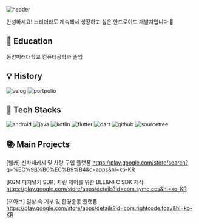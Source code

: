 ![header](https://capsule-render.vercel.app/api?type=rect&color=0:49bf58,100:225c29&text=Hi!&fontColor=ffffff&desc=welcome%20to%20my%20github&textBg=true&descAlign=60&fontAlign=40&fontSize=40)

안녕하세요! 
느리더라도 계속해서 성장하고 싶은 안드로이드 개발자입니다 :wave:

:pencil: Education
---
동양미래대학교 컴퓨터공학과 졸업

:bulb: History
---
![velog](https://img.shields.io/badge/Velog-20C997?style=for-the-badge&logo=velog&logoColor=white&link=https://velog.io/@rhkddud9531/posts)
![portpolio](https://img.shields.io/badge/Notion-000000?style=for-the-badge&logo=notion&logoColor=white&link=https://www.notion.so/kwangyoung/e1f61860d06445998b6c21e0154c7220)

:movie_camera: Tech Stacks
---
![android](https://img.shields.io/badge/Android-3DDC84?style=for-the-badge&logo=android&logoColor=white)
![java](https://img.shields.io/badge/Java-ED8B00?style=for-the-badge&logo=openjdk&logoColor=white)
![kotlin](https://img.shields.io/badge/Kotlin-0095D5?&style=for-the-badge&logo=kotlin&logoColor=white)
![flutter](https://img.shields.io/badge/Flutter-02569B?style=for-the-badge&logo=flutter&logoColor=white)
![dart](https://img.shields.io/badge/Dart-0175C2?style=for-the-badge&logo=dart&logoColor=white)
![github](https://img.shields.io/badge/GitHub-100000?style=for-the-badge&logo=github&logoColor=white)
![sourcetree](https://img.shields.io/badge/Sourcetree-0052CC?style=for-the-badge&logo=Sourcetree&logoColor=white)

:books: Main Projects
---
[웰카] 신차패키지 및 차량 구입 플랫폼
https://play.google.com/store/search?q=%EC%9B%B0%EC%B9%B4&c=apps&hl=ko-KR

[KGM 디지털키 SDK] 차량 제어를 위한 BLE&NFC SDK 제작
https://play.google.com/store/apps/details?id=com.symc.ccs&hl=ko-KR

[포아브] 일상 속 기부 및 환경운동 플랫폼
https://play.google.com/store/apps/details?id=com.rightcode.foav&hl=ko-KR


<!--
**KimKwangYoung/KimKwangYoung** is a ✨ _special_ ✨ repository because its `README.md` (this file) appears on your GitHub profile.

Here are some ideas to get you started:

- 🔭 I’m currently working on ...
- 🌱 I’m currently learning ...
- 👯 I’m looking to collaborate on ...
- 🤔 I’m looking for help with ...
- 💬 Ask me about ...
- 📫 How to reach me: ...
- 😄 Pronouns: ...
- ⚡ Fun fact: ...
-->

